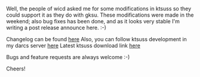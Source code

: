 Well, the people of wicd asked me for some modifications in ktsuss so they could support it as they do with gksu.
These modifications were made in the weekend; also bug fixes has been done, and as it looks very stable I'm writing a post release announce here. :-)

Changelog can be found [here](http://developer.berlios.de/project/shownotes.php?group_id=8800&release_id=14839)
Also, you can follow ktsuss development in my darcs server [here](http://europa.fapyd.unr.edu.ar/cgi-bin/darcsweb.cgi?r=ktsuss;a=summary)
Latest ktsuss download link [here](http://download.berlios.de/ktsuss/ktsuss-1.4.tar.gz)

Bugs and feature requests are always welcome :-)

Cheers!

